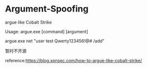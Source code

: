 # Argument-Spoofing

argue like Cobalt Strike

Usage: argue.exe [command] [argument]

argue.exe net "user test Qwerty123456!@# /add"

暂时不开源

reference:https://blog.xpnsec.com/how-to-argue-like-cobalt-strike/
